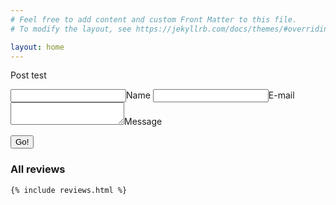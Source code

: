 ```yaml
---
# Feel free to add content and custom Front Matter to this file.
# To modify the layout, see https://jekyllrb.com/docs/themes/#overriding-theme-defaults

layout: home
---
```


Post test

<form method="POST" action="https://api.staticman.net/v3/entry/github/DarkBaptism/test/master/_data/reviews_">
  <input name="options[redirect]" type="hidden" value="https://darkbaptism.github.io/test">
  <!-- e.g. "2016-01-02-this-is-a-post" -->
  <input name="options[slug]" type="hidden" value="{{ page.slug }}">
  <label><input name="fields[name]" type="text">Name</label>
  <label><input name="fields[email]" type="email">E-mail</label>
  <label><textarea name="fields[message]"></textarea>Message</label>
  
  <button type="submit">Go!</button>
</form>

<section class="constrain">
    <h3>All reviews</h3>

    {% include reviews.html %}
</section>